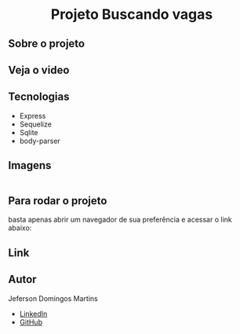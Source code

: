 # <h1 align="center">  Projeto Buscando vagas </h1>

## <b>Sobre o projeto</b> </br>


## Veja o video



## Tecnologias

- Express</br>
- Sequelize</br>
- Sqlite
- body-parser

## Imagens

![]()


## Para rodar o projeto

basta apenas abrir um navegador de sua preferência e acessar o link abaixo:

## Link

## Autor
Jeferson Domingos Martins

- [LinkedIn](https://www.linkedin.com/in/jefersondomingos)</br>
- [GitHub](https://github.com/JefersonDomingos)
